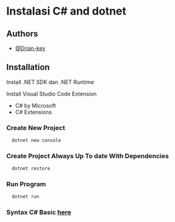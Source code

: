 # Instalasi C# and dotnet

## Authors

- [@Drian-key](https://www.github.com/Drian-key)

## Installation

Install .NET SDK dan .NET Runtime

Install Visual Studio Code Extension

- C# by Microsoft
- C# Extensions

### Create New Project

```bash
  dotnet new console
```

### Create Project Always Up To date With Dependencies

```bash
  dotnet restore
```

### Run Program

```bash
  dotnet run
```

### Syntax C# Basic [here](https://github.com/Drian-key/learn-csharp-dotnet/blob/main/basic-syntax)
